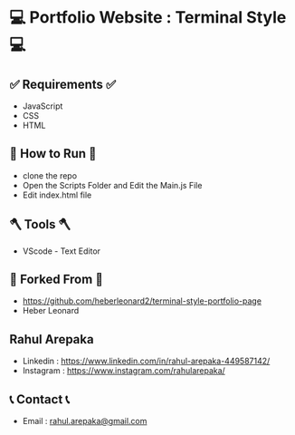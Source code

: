 #  💻 Portfolio Website : Terminal Style 💻

## ✅ Requirements ✅
- JavaScript
- CSS
- HTML

## 🏃‍ How to Run 🏃‍
- clone the repo
- Open the Scripts Folder and Edit the Main.js File
- Edit index.html file

## 🪓 Tools 🪓
- VScode - Text Editor

## 🍴 Forked From 🍴 
- https://github.com/heberleonard2/terminal-style-portfolio-page
- Heber Leonard

## Rahul Arepaka
- Linkedin : https://www.linkedin.com/in/rahul-arepaka-449587142/
- Instagram : https://www.instagram.com/rahularepaka/


## 📞 Contact 📞
- Email : rahul.arepaka@gmail.com
